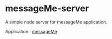 # messageMe-server
A simple node server for messageMe application.

Application : [messageMe](https://github.com/Aman-B/messageMe)
